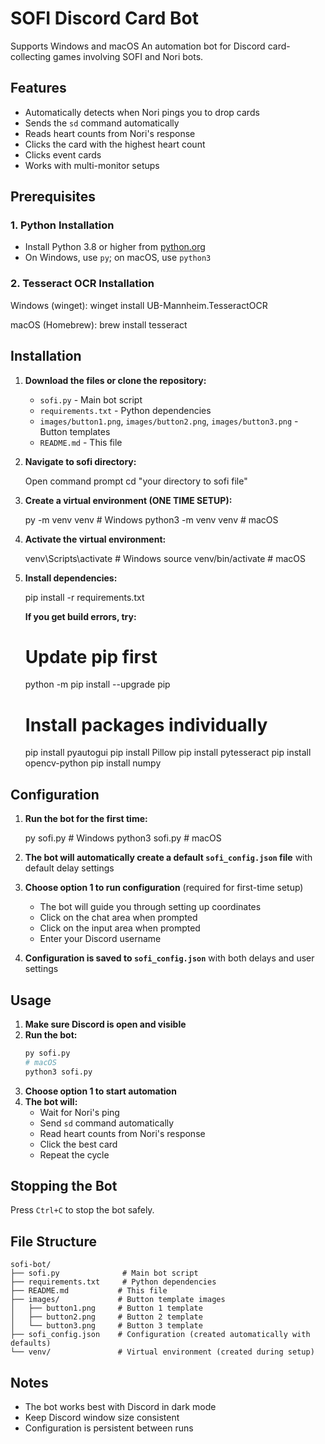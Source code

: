 # SOFI Discord Card Bot

Supports Windows and macOS
An automation bot for Discord card-collecting games involving SOFI and Nori bots.

## Features

- Automatically detects when Nori pings you to drop cards
- Sends the `sd` command automatically
- Reads heart counts from Nori's response
- Clicks the card with the highest heart count
- Clicks event cards
- Works with multi-monitor setups

## Prerequisites

### 1. Python Installation

- Install Python 3.8 or higher from [python.org](https://python.org)
- On Windows, use `py`; on macOS, use `python3`

### 2. Tesseract OCR Installation

Windows (winget):
winget install UB-Mannheim.TesseractOCR

macOS (Homebrew):
brew install tesseract

## Installation

1. **Download the files or clone the repository:**

   - `sofi.py` - Main bot script
   - `requirements.txt` - Python dependencies
   - `images/button1.png`, `images/button2.png`, `images/button3.png` - Button templates
   - `README.md` - This file

2. **Navigate to sofi directory:**

   Open command prompt
   cd "your directory to sofi file"

3. **Create a virtual environment (ONE TIME SETUP):**

   py -m venv venv # Windows
   python3 -m venv venv # macOS

4. **Activate the virtual environment:**

   venv\Scripts\activate # Windows
   source venv/bin/activate # macOS

5. **Install dependencies:**

   pip install -r requirements.txt

   **If you get build errors, try:**

   # Update pip first

   python -m pip install --upgrade pip

   # Install packages individually

   pip install pyautogui
   pip install Pillow
   pip install pytesseract
   pip install opencv-python
   pip install numpy

## Configuration

1. **Run the bot for the first time:**

   py sofi.py      # Windows
   python3 sofi.py # macOS

2. **The bot will automatically create a default `sofi_config.json` file** with default delay settings

3. **Choose option 1 to run configuration** (required for first-time setup)

   - The bot will guide you through setting up coordinates
   - Click on the chat area when prompted
   - Click on the input area when prompted
   - Enter your Discord username

4. **Configuration is saved to `sofi_config.json`** with both delays and user settings

## Usage

1. **Make sure Discord is open and visible**
2. **Run the bot:**
   ```bash
   py sofi.py
   # macOS
   python3 sofi.py
   ```
3. **Choose option 1 to start automation**
4. **The bot will:**
   - Wait for Nori's ping
   - Send `sd` command automatically
   - Read heart counts from Nori's response
   - Click the best card
   - Repeat the cycle

## Stopping the Bot

Press `Ctrl+C` to stop the bot safely.

## File Structure

```
sofi-bot/
├── sofi.py              # Main bot script
├── requirements.txt     # Python dependencies
├── README.md           # This file
├── images/             # Button template images
│   ├── button1.png     # Button 1 template
│   ├── button2.png     # Button 2 template
│   └── button3.png     # Button 3 template
├── sofi_config.json    # Configuration (created automatically with defaults)
└── venv/               # Virtual environment (created during setup)
```

## Notes

- The bot works best with Discord in dark mode
- Keep Discord window size consistent
- Configuration is persistent between runs
